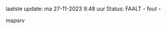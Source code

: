 laatste update: 
ma 27-11-2023  9:48   uur 
Status: FAALT - fout - 
<div class="service R">mapsrv</div>